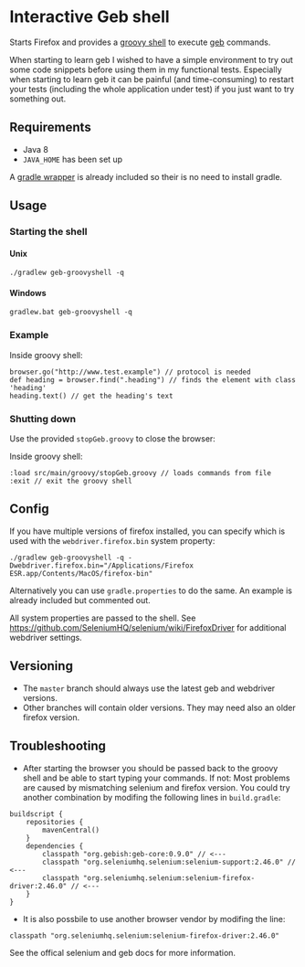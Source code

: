 # Interactive Geb shell

Starts Firefox and provides a [groovy shell](http://www.groovy-lang.org/groovysh.html) to execute [geb](http://www.gebish.org) commands.

When starting to learn geb I wished to have a simple environment to try out some code snippets
before using them in my functional tests.
Especially when starting to learn geb it can be painful (and time-consuming) to restart your tests (including the whole application under test)
if you just want to try something out.

## Requirements

* Java 8
* ```JAVA_HOME``` has been set up

A [gradle wrapper](https://docs.gradle.org/current/userguide/gradle_wrapper.html) is already included so their is 
no need to install gradle.

## Usage

### Starting the shell

####  Unix

    ./gradlew geb-groovyshell -q
    
#### Windows

    gradlew.bat geb-groovyshell -q
    
### Example

Inside groovy shell:

    browser.go("http://www.test.example") // protocol is needed
    def heading = browser.find(".heading") // finds the element with class 'heading'
    heading.text() // get the heading's text
    
### Shutting down

Use the provided ```stopGeb.groovy``` to close the browser:

Inside groovy shell:

    :load src/main/groovy/stopGeb.groovy // loads commands from file
    :exit // exit the groovy shell

## Config

If you have multiple versions of firefox installed, you can specify which is used with the `webdriver.firefox.bin`
system property:

    ./gradlew geb-groovyshell -q -Dwebdriver.firefox.bin="/Applications/Firefox ESR.app/Contents/MacOS/firefox-bin"
    
Alternatively you can use ```gradle.properties``` to do the same.
An example is already included but commented out.

All system properties are passed to the shell. See https://github.com/SeleniumHQ/selenium/wiki/FirefoxDriver for
additional webdriver settings.

## Versioning

* The ```master``` branch should always use the latest geb and webdriver versions.
* Other branches will contain older versions. They may need also an older firefox version.

## Troubleshooting

* After starting the browser you should be passed back to the groovy shell and be able to start typing your commands. If not: Most problems are caused by mismatching selenium and firefox version. You could try another combination by modifing the following lines in ```build.gradle```:

```
buildscript {
    repositories {
        mavenCentral()
    }
    dependencies {
        classpath "org.gebish:geb-core:0.9.0" // <---
        classpath "org.seleniumhq.selenium:selenium-support:2.46.0" // <---
        classpath "org.seleniumhq.selenium:selenium-firefox-driver:2.46.0" // <---
    }
}
```
	
* It is also possbile to use another browser vendor by modifing the line:

```
classpath "org.seleniumhq.selenium:selenium-firefox-driver:2.46.0"
```

See the offical selenium and geb docs for more information.